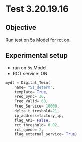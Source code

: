 # Test 3.20.19.16

## Objective
Run test on 5s Model for rct on.

## Experimental setup
- run on 5s Model
- RCT service: ON
``` python
mydt = Digital_Twin(
    name= "5s_determ",
    template= True, 
    Freq_Sync= 30, 
    Freq_Valid= 60, 
    Freq_Service= 10000, 
    delta_t_treshold=21,
    ip_address=factory_ip,
    flag_API= False,
    rct_threshold= 0.02,
    rct_queue= 2,
    flag_external_service= True)

```

